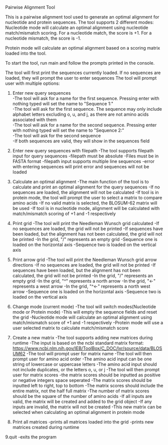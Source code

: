 Pairwise Alignment Tool

This is a pairwise alignment tool used to generate an optimal alignment for nucleotide and protein sequences. 
The tool supports 2 different modes:
Nucleotide mode will calculate an optimal alignment using nucleotide match/mismatch scoring. 
For a nucleotide match, the score is +1. For a nucleotide mismatch, the score is -1.

Protein mode will calculate an optimal alignment based on a scoring matrix loaded into the tool.

To start the tool, run main and follow the prompts printed in the console.

The tool will first print the sequences currently loaded. If no sequences are loaded, they will prompt the user to enter sequences
The tool will prompt user with multiple options:

1. Enter new query sequences  
-The tool will ask for a name for the first sequence. Pressing enter with nothing typed will set the name to "Sequence 1:"  
-The tool will ask for the first sequence. The sequence may only include alphabet letters excluding o, u, and j, as there are not amino acids associated with them   
-The tool will ask for a name for the second sequence. Pressing enter with nothing typed will set the name to "Sequence 2:"  
-The tool will ask for the second sequence  
-If both sequences are valid, they will show in the sequences field  

2. Enter new query sequences with filepath
-The tool supports filepath input for query sequences
-filepath must be absolute
-Files must be in FASTA format
-filepath input supports multiple line sequences
-error with entering sequences will print error and sequences will not be loaded

3. Calculate an optimal alignment
-The main function of the tool is to calculate and print an optimal alignment for the query sequences
-If no sequences are loaded, the alignment will not be calculated
-If tool is in protein mode, the tool will prompt the user to select a matrix to compare amino acids
  -If no valid matrix is selected, the BLOSUM-62 matrix will be used
-If tool is in nucleotide mode, alignment will be calculated with match/mismatch scoring of +1 and -1 respectively


4. Print grid
-The tool will print the Needleman Wunsch grid calculated 
-If no sequences are loaded, the grid will not be printed
-If sequences have been loaded, but the alignment has not been calculated, the grid will not be printed
-In the grid, "/" represents an empty grid
-Sequence one is loaded on the horizontal axis
-Sequence two is loaded on the vertical axis

5. Print arrow grid
-The tool will print the Needleman Wunsch grid arrow directions 
-If no sequences are loaded, the grid will not be printed
-If sequences have been loaded, but the alignment has not been calculated, the grid will not be printed
-In the grid, "/" represents an empty grid
-In the grid, "^" represents a north arrow
-In the grid, "<-" represents a west arrow
-In the grid, "^<-" represents a north west arrow
-Sequence one is loaded on the horizontal axis
-Sequence two is loaded on the vertical axis

6. Change mode (current mode)
-The tool will switch modes(Nucleotide mode or Protein mode)
-This will empty the sequence fields and reset the grid
-Nucleotide mode will calculate an optimal alignment using match/mismatch score of +1 and -1 respectively
-Protein mode will use a user selected matrix to calculate match/mismatch score

7. Create a new matrix
-The tool supports adding new matrices during runtime
-The input is based on the ncbi standard matrix format: https://www.ncbi.nlm.nih.gov/IEB/ToolBox/C_DOC/lxr/source/data/BLOSUM62 
-The tool will prompt user for matrix name
-The tool will then prompt user for amino acid order
 -The amino acid input can be one string of lowercase or uppercase letters
 -The amino acid input should not include duplicates, or the letters o, u, or j
-The tool will then prompt user for matrix scores
 -the matrix scores should be inputted as positive or negative integers space seperated
 -The matrix scores should be inputted left to right, top to bottom
 -The matrix scores should include the entire matrix, not the half full matrix
 -The number of matrix scores should be the square of the number of amino acids
-If all inputs are valid, the matrix will be created and added to the grid object
-If any inputs are invalid, the matrix will not be created
-This new matrix can be selected when calculating an optimal alignment in protein mode

8. Print all matrices
-prints all matrices loaded into the grid
-prints new matrices created during runtime

9.quit
-exits the program




